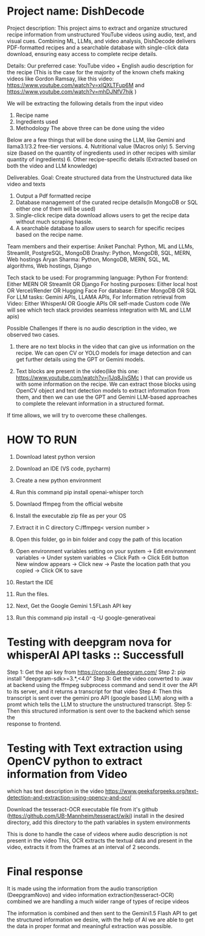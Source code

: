 # Project name: DishDecode
Project description: This project aims to extract and organize structured recipe information from unstructured YouTube videos using audio, text, and visual cues. Combining ML, LLMs, and video analysis, DishDecode delivers PDF-formatted recipes and a searchable database with single-click data download, ensuring easy access to complete recipe details.

Details: 
Our preferred case: YouTube video + English audio description for the recipe (This is the case for the majority of the known chefs making videos like Gordon Ramsay, like this video: https://www.youtube.com/watch?v=xIQXLTFup6M and https://www.youtube.com/watch?v=mhDJNfV7hjk )

We will be extracting the following details from the input video
1. Recipe name
2. Ingredients used
3. Methodology
The above three can be done using the video

Below are a few things that will be done using the LLM, like Gemini and llama3.1/3.2 free-tier versions.
4. Nutritional value (Macros only)
5. Serving size (based on the quantity of ingredients used in other recipes with similar quantity of ingredients)
6. Other recipe-specific details (Extracted based on both the video and LLM knowledge)

Deliverables.
Goal: Create structured data from the Unstructured data like video and texts
1. Output a Pdf formatted recipe
2. Database management of the curated recipe details(In MongoDB or SQL either one of them will be used)
3. Single-click recipe data download allows users to get the recipe data without much scraping hassle.
4. A searchable database to allow users to search for specific recipes based on the recipe name.

Team members and their expertise:
Aniket Panchal: Python, ML and LLMs, Streamlit, PostgreSQL, MongoDB
Drashy: Python, MongoDB, SQL, MERN, Web hostings
Aryan Sharma: Python, MongoDB, MERN, SQL, ML algorithms, Web hostings, Django

Tech stack to be used:
For programming language: Python
For frontend: Either MERN OR Streamlit OR Django 
For hosting purposes: Either local host OR Vercel/Render OR Hugging Face
For database: Either MongoDB OR SQL
For LLM tasks: Gemini APIs, LLAMA APIs,
For Information retrieval from Video: Either WhisperAI OR Google APIs OR self-made Custom code
(We will see which tech stack provides seamless integration with ML and LLM apis)

Possible Challenges
If there is no audio description in the video, we observed two cases.
1. there are no text blocks in the video that can give us information on the recipe. We can open CV or YOLO models for image detection and can get further details using the GPT or Gemini models.

2. Text blocks are present in the video(like this one: https://www.youtube.com/watch?v=j1Jq8JjvSMc ) that can provide us with some information on the recipe. We can extract those blocks using OpenCV object and text detection models to extract information from them, and then we can use the GPT and Gemini LLM-based approaches to complete the relevant information in a structured format.

If time allows, we will try to overcome these challenges.

# HOW TO RUN
1. Download latest python version
2. Download an IDE (VS code, pycharm)
3. Create a new python environment
4. Run this command 
    pip install openai-whisper torch
5. Downlaod ffmpeg from the official website
6. Install the executable zip file as per your OS
7. Extract it in C directory C:/ffmpeg< version number >
8. Open this folder, go in bin folder and copy the path of this location
9. Open environment variables setting on your system -> Edit environment variables
    -> Under system variables -> Click Path -> Click Edit button 
    New window appears -> Click new -> Paste the location path that you copied
    -> Click OK to save
10. Restart the IDE
11. Run the files. 


12. Next, Get the Google Gemini 1.5FLash API key
13. Run this command pip install -q -U google-generativeai



# Testing with deepgram nova for whisperAI API tasks :: Successfull
Step 1: Get the api key from https://console.deepgram.com/
Step 2: pip install "deepgram-sdk>=3.*,<4.0"
Step 3: Get the video converted to .wav at backend using the ffmpeg subprocess command
        and send it over the API to its server, and it returns a transcript for that video
Step 4: Then this transcript is sent over the gemini pro API (google based LLM) along with 
        a promt which tells the LLM to structure the unstructured transcript. 
Step 5: Then this structured information is sent over to the backend which sense the             
        response to frontend.        


# Testing with Text extraction using OpenCV python to extract information from Video 
  which has text description in the video
  https://www.geeksforgeeks.org/text-detection-and-extraction-using-opencv-and-ocr/ 
  
  Download the tesseract-OCR executable file from it's github (https://github.com/UB-Mannheim/tesseract/wiki)
  install in the desired directory, add this directory to the path variables in system environments
  
  This is done to handle the case of videos where audio description is not present in the video
  This, OCR extracts the textual data and present in the video, extracts it from the frames at an interval of 2 seconds. 

# Final response
  It is made using the information from the audio transcription (DeepgramNovo) and video information extraction(tesseract-OCR) combined we are handling a much wider range of types of recipe videos

  The information is combined and then sent to the Gemini1.5 Flash API to get the structured information we desire, 
  with the help of AI we are able to get the data in proper format and meaningful extraction was possible.